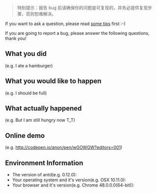 > 特别提示：报告 bug 前请确保你的问题是可复现的，并务必提供复现步骤，否则恕难解决。

If you want to ask a question, please read [some tips](https://github.com/ant-design/ant-design/blob/master/.github/CONTRIBUTING.md#do-your-homework-before-asking-a-question) first :-)

If you are going to report a bug, please answer the following questions, thank you!

## What you did

(e.g. I ate a hamburger)

## What you would like to happen

(e.g. I should be full)

## What actually happened

(e.g. But I am still hungry now T_T)

## Online demo

(e.g. http://codepen.io/anon/pen/wGOWGW?editors=001)

## Environment Information

- The version of antd(e.g. 0.12.0):
- Your operating system and it's version(e.g. OSX 10.11.0):
- Your browser and it's version(e.g. Chrome 48.0.0.0(64-bit)):
